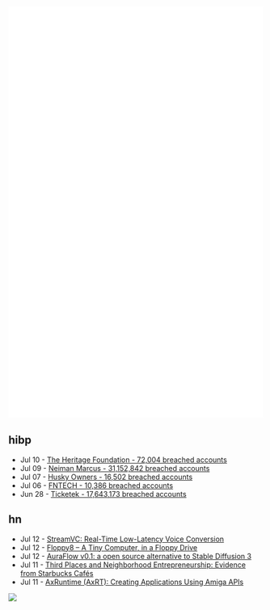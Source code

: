 ![Metrics](https://raw.githubusercontent.com/phixion/phixion/master/metrics.svg)

## hibp

<!--
for https://github.com/phixion/phixion/blob/main/.github/workflows/feeds.yml
-->
<!--START_SECTION:haveibeenpwnd-->
- Jul 10 - [The Heritage Foundation - 72,004 breached accounts](https://haveibeenpwned.com/PwnedWebsites#TheHeritageFoundation)
- Jul 09 - [Neiman Marcus - 31,152,842 breached accounts](https://haveibeenpwned.com/PwnedWebsites#NeimanMarcus)
- Jul 07 - [Husky Owners - 16,502 breached accounts](https://haveibeenpwned.com/PwnedWebsites#HuskyOwners)
- Jul 06 - [FNTECH - 10,386 breached accounts](https://haveibeenpwned.com/PwnedWebsites#RobloxDeveloperConference2024)
- Jun 28 - [Ticketek - 17,643,173 breached accounts](https://haveibeenpwned.com/PwnedWebsites#Ticketek)
<!--END_SECTION:haveibeenpwnd-->

## hn

<!--
for https://github.com/phixion/phixion/blob/main/.github/workflows/feeds.yml
-->
<!--START_SECTION:hn-->
- Jul 12 - [StreamVC: Real-Time Low-Latency Voice Conversion](https://research.google/pubs/streamvc-real-time-low-latency-voice-conversion/)
- Jul 12 - [Floppy8 – A Tiny Computer, in a Floppy Drive](https://abe.today/blogs/main/floppy8-a-tiny-computer-in-a-floppy-drive)
- Jul 12 - [AuraFlow v0.1: a open source alternative to Stable Diffusion 3](https://blog.fal.ai/auraflow/)
- Jul 11 - [Third Places and Neighborhood Entrepreneurship: Evidence from Starbucks Cafés](https://www.nber.org/papers/w32604)
- Jul 11 - [AxRuntime (AxRT): Creating Applications Using Amiga APIs](https://www.axrt.org/)
<!--END_SECTION:hn-->

<!--
for https://yhype.me
-->
![](https://hit.yhype.me/github/profile?user_id=13013670)
